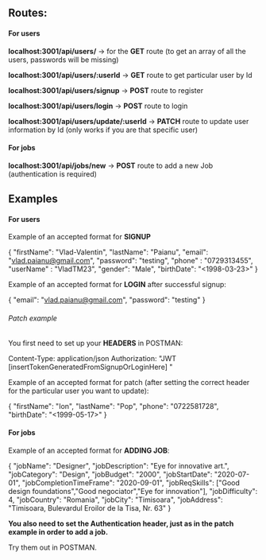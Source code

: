 ## Routes:

#### For users

<b>localhost:3001/api/users/</b> -> for the <b>GET</b> route (to get an array of all the users, passwords will be missing)

<b>localhost:3001/api/users/:userId</b> -> <b>GET</b> route to get particular user by Id

<b>localhost:3001/api/users/signup</b> -> <b>POST</b> route to register

<b>localhost:3001/api/users/login</b> -> <b>POST</b> route to login

<b>localhost:3001/api/users/update/:userId</b> -> <b>PATCH</b> route to update user information by Id (only works if you are that specific user)

#### For jobs

<b>localhost:3001/api/jobs/new</b> -> <b>POST</b> route to add a new Job (authentication is required)

## Examples

#### For users

Example of an accepted format for <b>SIGNUP</b>

{ "firstName": "Vlad-Valentin", "lastName": "Paianu", "email": "vlad.paianu@gmail.com", "password": "testing", "phone" : "0729313455", "userName" : "VladTM23", "gender": "Male", "birthDate": "<1998-03-23>" }

Example of an accepted format for <b>LOGIN</b> after successful signup:

{ "email": "vlad.paianu@gmail.com", "password": "testing" }

###### Patch example

You first need to set up your <b>HEADERS</b> in POSTMAN:

Content-Type: application/json Authorization: "JWT [insertTokenGeneratedFromSignupOrLoginHere] "

Example of an accepted format for patch (after setting the correct header for the particular user you want to update):

{ "firstName": "Ion", "lastName": "Pop", "phone": "0722581728", "birthDate": "<1999-05-17>" }

#### For jobs

Example of an accepted format for <b>ADDING JOB</b>: 

{
	"jobName": "Designer",
	"jobDescription": "Eye for innovative art.",
	"jobCategory": "Design",
	"jobBudget": "2000",
	"jobStartDate": "2020-07-01",
	"jobCompletionTimeFrame": "2020-09-01",
	"jobReqSkills": ["Good design foundations","Good negociator","Eye for innovation"],
	"jobDifficulty": 4,
	"jobCountry": "Romania",
	"jobCity": "Timisoara",
	"jobAddress": "Timisoara, Bulevardul Eroilor de la Tisa, Nr. 63"
}

<b> You also need to set the Authentication header, just as in the patch example in order to add a job.</b>

Try them out in POSTMAN.



